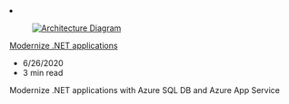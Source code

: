 <!-- This file is automatically generated by build/architectures/build_index.py. Any updates will be lost. -->

<!-- markdownlint-disable MD033 -->

<li class="grid-item item-column" data-categories="Integration Databases ">
<article class="card">
    <div class="card-header has-margin-bottom-none" aria-hidden="true">
        <figure class="image diagram has-height-175 has-overflow-hidden level">
            <a href="/azure/architecture/solution-ideas/articles/net-app-modernization"><img src="/azure/architecture/browse/thumbs/net-app-modernization.png" class="diagram" alt="Architecture Diagram" data-linktype="relative-path"></a>
        </figure>
    </div>
    <div class="card-content">
        <a class="card-content-title has-margin-top-none" href="/azure/architecture/solution-ideas/articles/net-app-modernization">
            <p>Modernize .NET applications</p>
        </a>
        <ul class="card-content-metadata">
            <li>6/26/2020</li>
            <li>3 min read</li>
        </ul>
        <p class="card-content-description">Modernize .NET applications with Azure SQL DB and Azure App Service</p>
        <div class="bottom-to-top-fade is-hidden-mobile"></div>
    </div>
</article>
</li>
